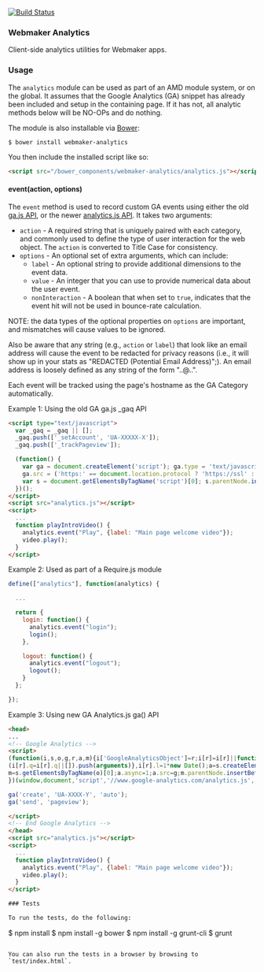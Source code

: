 [![Build Status](https://travis-ci.org/mozilla/webmaker-analytics.png)](https://travis-ci.org/mozilla/webmaker-analytics)

### Webmaker Analytics

Client-side analytics utilities for Webmaker apps.

### Usage

The `analytics` module can be used as part of an AMD module system, or on the global.
It assumes that the Google Analytics (GA) snippet has already been included and setup
in the containing page. If it has not, all analytic methods below will be NO-OPs and
do nothing.

The module is also installable via [Bower](http://bower.io/):

```
$ bower install webmaker-analytics
```

You then include the installed script like so:

```html
<script src="/bower_components/webmaker-analytics/analytics.js"></script>
```

#### event(action, options)

The `event` method is used to record custom GA events using either the old [ga.js API](https://developers.google.com/analytics/devguides/collection/gajs/eventTrackerGuide), or the newer [analytics.js API](https://developers.google.com/analytics/devguides/collection/analyticsjs/events#overview).  It takes two arguments:
* `action` - A required string that is uniquely paired with each category, and commonly used
to define the type of user interaction for the web object. The `action` is converted
to Title Case for consistency.
* `options` - An optional set of extra arguments, which can include:
  * `label` - An optional string to provide additional dimensions to the event data.
  * `value` - An integer that you can use to provide numerical data about the user event.
  * `nonInteraction` - A boolean that when set to `true`, indicates that the event hit will
not be used in bounce-rate calculation.

NOTE: the data types of the optional properties on `options` are important, and mismatches
will cause values to be ignored.

Also be aware that any string (e.g., `action` or `label`) that look like an email address
will cause the event to be redacted for privacy reasons (i.e., it will show up in your stats
as "REDACTED (Potential Email Address)";). An email address is loosely defined as any string
of the form "..@..".

Each event will be tracked using the page's hostname as the GA Category automatically.

Example 1: Using the old GA ga.js _gaq API

```html
<script type="text/javascript">
  var _gaq = _gaq || [];
  _gaq.push(['_setAccount', 'UA-XXXXX-X']);
  _gaq.push(['_trackPageview']);

  (function() {
    var ga = document.createElement('script'); ga.type = 'text/javascript'; ga.async = true;
    ga.src = ('https:' == document.location.protocol ? 'https://ssl' : 'http://www') + '.google-analytics.com/ga.js';
    var s = document.getElementsByTagName('script')[0]; s.parentNode.insertBefore(ga, s);
  })();
</script>
<script src="analytics.js"></script>
<script>
  ...
  function playIntroVideo() {
    analytics.event("Play", {label: "Main page welcome video"});
    video.play();
  }
</script>
```

Example 2: Used as part of a Require.js module

```javascript
define(["analytics"], function(analytics) {

  ...

  return {
    login: function() {
      analytics.event("login");
      login();
    },

    logout: function() {
      analytics.event("logout");
      logout();
    }
  };

});
```

Example 3: Using new GA Analytics.js ga() API

```html
<head>
...
<!-- Google Analytics -->
<script>
(function(i,s,o,g,r,a,m){i['GoogleAnalyticsObject']=r;i[r]=i[r]||function(){
(i[r].q=i[r].q||[]).push(arguments)},i[r].l=1*new Date();a=s.createElement(o),
m=s.getElementsByTagName(o)[0];a.async=1;a.src=g;m.parentNode.insertBefore(a,m)
})(window,document,'script','//www.google-analytics.com/analytics.js','ga');

ga('create', 'UA-XXXX-Y', 'auto');
ga('send', 'pageview');

</script>
<!-- End Google Analytics -->
</head>
<script src="analytics.js"></script>
<script>
  ...
  function playIntroVideo() {
    analytics.event("Play", {label: "Main page welcome video"});
    video.play();
  }
</script>

### Tests

To run the tests, do the following:

```
$ npm install
$ npm install -g bower
$ npm install -g grunt-cli
$ grunt
```

You can also run the tests in a browser by browsing to `test/index.html`.
